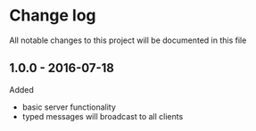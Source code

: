 # Change log
All notable changes to this project will be documented in this file

## 1.0.0 - 2016-07-18
Added
- basic server functionality
- typed messages will broadcast to all clients
